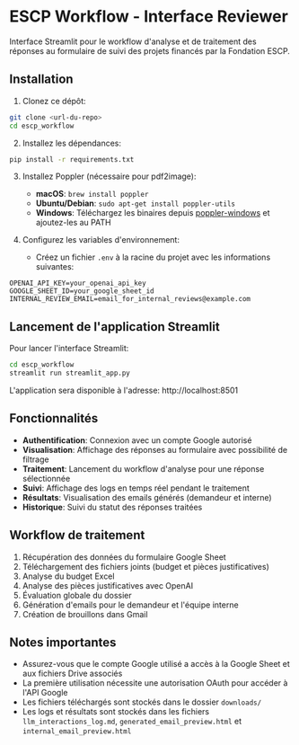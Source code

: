 # ESCP Workflow - Interface Reviewer

Interface Streamlit pour le workflow d'analyse et de traitement des réponses au formulaire de suivi des projets financés par la Fondation ESCP.

## Installation

1. Clonez ce dépôt:
```bash
git clone <url-du-repo>
cd escp_workflow
```

2. Installez les dépendances:
```bash
pip install -r requirements.txt
```

3. Installez Poppler (nécessaire pour pdf2image):
   - **macOS**: `brew install poppler`
   - **Ubuntu/Debian**: `sudo apt-get install poppler-utils`
   - **Windows**: Téléchargez les binaires depuis [poppler-windows](https://github.com/oschwartz10612/poppler-windows/releases/) et ajoutez-les au PATH

4. Configurez les variables d'environnement:
   - Créez un fichier `.env` à la racine du projet avec les informations suivantes:
```
OPENAI_API_KEY=your_openai_api_key
GOOGLE_SHEET_ID=your_google_sheet_id
INTERNAL_REVIEW_EMAIL=email_for_internal_reviews@example.com
```

## Lancement de l'application Streamlit

Pour lancer l'interface Streamlit:

```bash
cd escp_workflow
streamlit run streamlit_app.py
```

L'application sera disponible à l'adresse: http://localhost:8501

## Fonctionnalités

- **Authentification**: Connexion avec un compte Google autorisé
- **Visualisation**: Affichage des réponses au formulaire avec possibilité de filtrage
- **Traitement**: Lancement du workflow d'analyse pour une réponse sélectionnée
- **Suivi**: Affichage des logs en temps réel pendant le traitement
- **Résultats**: Visualisation des emails générés (demandeur et interne)
- **Historique**: Suivi du statut des réponses traitées

## Workflow de traitement

1. Récupération des données du formulaire Google Sheet
2. Téléchargement des fichiers joints (budget et pièces justificatives)
3. Analyse du budget Excel
4. Analyse des pièces justificatives avec OpenAI
5. Évaluation globale du dossier
6. Génération d'emails pour le demandeur et l'équipe interne
7. Création de brouillons dans Gmail

## Notes importantes

- Assurez-vous que le compte Google utilisé a accès à la Google Sheet et aux fichiers Drive associés
- La première utilisation nécessite une autorisation OAuth pour accéder à l'API Google
- Les fichiers téléchargés sont stockés dans le dossier `downloads/`
- Les logs et résultats sont stockés dans les fichiers `llm_interactions_log.md`, `generated_email_preview.html` et `internal_email_preview.html` 